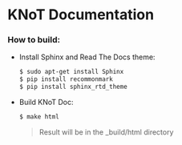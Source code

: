 KNoT Documentation
==================

### How to build:
- Install Sphinx and Read The Docs theme:
	```bash
	$ sudo apt-get install Sphinx 
	$ pip install recommonmark
	$ pip install sphinx_rtd_theme
	```

- Build KNoT Doc:
	```bash
	$ make html 
	```
	> Result will be in the _build/html directory
